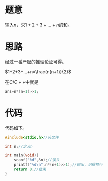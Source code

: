 # 题意

输入$n$，求$1+2+3+...+n$的和。

# 思路

经过一番严密的推理论证可得。

$1+2+3+...+n=\frac{n(n+1)}{2}$

在$C/C++$中就是

```cpp
ans=n*(n+1)>>1;
```

# 代码

代码如下。

```cpp
#include<stdio.h>//头文件

int n;//定义n

int main(void){
	scanf("%d",&n);//读入
	printf("%d\n",n*(n+1)>>1);//输出，记得换行
	return 0;//结束
}
```